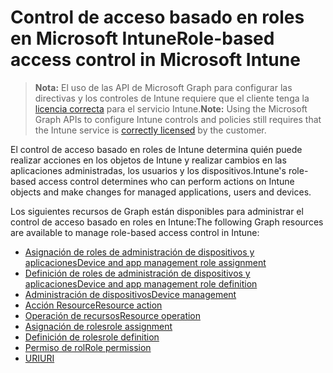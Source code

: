 # <a name="role-based-access-control-in-microsoft-intune"></a><span data-ttu-id="98c4c-101">Control de acceso basado en roles en Microsoft Intune</span><span class="sxs-lookup"><span data-stu-id="98c4c-101">Role-based access control in Microsoft Intune</span></span>

> <span data-ttu-id="98c4c-102">**Nota:** El uso de las API de Microsoft Graph para configurar las directivas y los controles de Intune requiere que el cliente tenga la [licencia correcta](https://www.microsoft.com/es-ES/cloud-platform/microsoft-intune-pricing) para el servicio Intune.</span><span class="sxs-lookup"><span data-stu-id="98c4c-102">**Note:** Using the Microsoft Graph APIs to configure Intune controls and policies still requires that the Intune service is [correctly licensed](https://www.microsoft.com/es-ES/cloud-platform/microsoft-intune-pricing) by the customer.</span></span>

<span data-ttu-id="98c4c-103">El control de acceso basado en roles de Intune determina quién puede realizar acciones en los objetos de Intune y realizar cambios en las aplicaciones administradas, los usuarios y los dispositivos.</span><span class="sxs-lookup"><span data-stu-id="98c4c-103">Intune's role-based access control determines who can perform actions on Intune objects and make changes for managed applications, users and devices.</span></span>   

<span data-ttu-id="98c4c-104">Los siguientes recursos de Graph están disponibles para administrar el control de acceso basado en roles en Intune:</span><span class="sxs-lookup"><span data-stu-id="98c4c-104">The following Graph resources are available to manage role-based access control in Intune:</span></span>

- [<span data-ttu-id="98c4c-105">Asignación de roles de administración de dispositivos y aplicaciones</span><span class="sxs-lookup"><span data-stu-id="98c4c-105">Device and app management role assignment</span></span>](intune_rbac_deviceandappmanagementroleassignment.md)
- [<span data-ttu-id="98c4c-106">Definición de roles de administración de dispositivos y aplicaciones</span><span class="sxs-lookup"><span data-stu-id="98c4c-106">Device and app management role definition</span></span>](intune_rbac_deviceandappmanagementroledefinition.md)
- [<span data-ttu-id="98c4c-107">Administración de dispositivos</span><span class="sxs-lookup"><span data-stu-id="98c4c-107">Device management</span></span>](intune_rbac_devicemanagement.md)
- [<span data-ttu-id="98c4c-108">Acción Resource</span><span class="sxs-lookup"><span data-stu-id="98c4c-108">Resource action</span></span>](intune_rbac_resourceaction.md)
- [<span data-ttu-id="98c4c-109">Operación de recursos</span><span class="sxs-lookup"><span data-stu-id="98c4c-109">Resource operation</span></span>](intune_rbac_resourceoperation.md)
- [<span data-ttu-id="98c4c-110">Asignación de roles</span><span class="sxs-lookup"><span data-stu-id="98c4c-110">role assignment</span></span>](intune_rbac_roleassignment.md)
- [<span data-ttu-id="98c4c-111">Definición de roles</span><span class="sxs-lookup"><span data-stu-id="98c4c-111">role definition</span></span>](intune_rbac_roledefinition.md)
- [<span data-ttu-id="98c4c-112">Permiso de rol</span><span class="sxs-lookup"><span data-stu-id="98c4c-112">Role permission</span></span>](intune_rbac_rolepermission.md)
- [<span data-ttu-id="98c4c-113">URI</span><span class="sxs-lookup"><span data-stu-id="98c4c-113">URI</span></span>](intune_rbac_uri.md)
